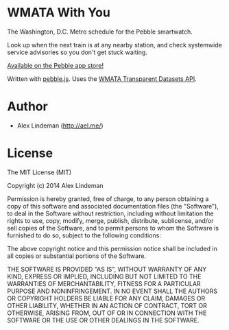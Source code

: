 # WMATA With You

The Washington, D.C. Metro schedule for the Pebble smartwatch.

Look up when the next train is at any nearby station, and check systemwide service advisories so you don't get stuck waiting.

[Available on the Pebble app store!](https://apps.getpebble.com/applications/5404f8e0ec33d19e2200008b)

Written with [pebble.js](https://github.com/pebble/pebblejs). Uses the [WMATA Transparent Datasets API](http://developer.wmata.com/).

# Author

  * Alex Lindeman (http://ael.me/)

# License

The MIT License (MIT)

Copyright (c) 2014 Alex Lindeman

Permission is hereby granted, free of charge, to any person obtaining a copy of this software and associated documentation files (the "Software"), to deal in the Software without restriction, including without limitation the rights to use, copy, modify, merge, publish, distribute, sublicense, and/or sell copies of the Software, and to permit persons to whom the Software is furnished to do so, subject to the following conditions:

The above copyright notice and this permission notice shall be included in all copies or substantial portions of the Software.

THE SOFTWARE IS PROVIDED "AS IS", WITHOUT WARRANTY OF ANY KIND, EXPRESS OR IMPLIED, INCLUDING BUT NOT LIMITED TO THE WARRANTIES OF MERCHANTABILITY, FITNESS FOR A PARTICULAR PURPOSE AND NONINFRINGEMENT. IN NO EVENT SHALL THE AUTHORS OR COPYRIGHT HOLDERS BE LIABLE FOR ANY CLAIM, DAMAGES OR OTHER LIABILITY, WHETHER IN AN ACTION OF CONTRACT, TORT OR OTHERWISE, ARISING FROM, OUT OF OR IN CONNECTION WITH THE SOFTWARE OR THE USE OR OTHER DEALINGS IN THE SOFTWARE.
